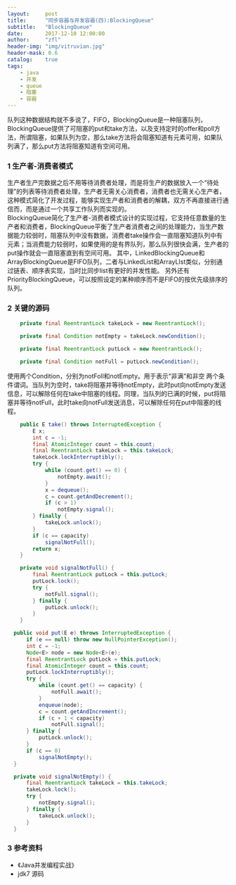 ```yaml
---
layout:     post
title:      "同步容器与并发容器(四):BlockingQueue"
subtitle:   "BlockingQueue"
date:       2017-12-10 12:00:00
author:     "zfl"
header-img: "img/vitruvian.jpg"
header-mask: 0.6
catalog:    true
tags:
    - java
    - 并发
    - queue 
    - 阻塞 
    - 容器
--- 
```


队列这种数据结构就不多说了，FIFO，BlockingQueue是一种阻塞队列，BlockingQueue提供了可阻塞的put和take方法，以及支持定时的offer和poll方法，所谓阻塞，如果队列为空，那么take方法将会阻塞知道有元素可用，如果队列满了，那么put方法将阻塞知道有空间可用。  

### 1 生产者-消费者模式  

生产者生产完数据之后不用等待消费者处理，而是将生产的数据放入一个“待处理”的列表等待消费者处理，生产者无需关心消费者，消费者也无需关心生产者，这种模式简化了开发过程，能够实现生产者和消费者的解耦，双方不再直接进行通信而，而是通过一个共享工作队列而实现的。  
BlockingQueue简化了生产者-消费者模式设计的实现过程，它支持任意数量的生产者和消费者，BlockingQueue平衡了生产者消费者之间的处理能力，当生产数据能力较弱时，阻塞队列中没有数据，消费者take操作会一直阻塞知道队列中有元素；当消费能力较弱时，如果使用的是有界队列，那么队列很快会满，生产者的put操作就会一直阻塞直到有空间可用。
其中，LinkedBlockingQueue和ArrayBlockingQueue是FIFO队列，二者与LinkedList和ArrayLIst类似，分别通过链表、顺序表实现，当时比同步list有更好的并发性能。
另外还有PriorityBlockingQueue，可以按照设定的某种顺序而不是FIFO的按优先级排序的队列。

### 2 关键的源码
```java
    private final ReentrantLock takeLock = new ReentrantLock();
    
    private final Condition notEmpty = takeLock.newCondition();

    private final ReentrantLock putLock = new ReentrantLock();

    private final Condition notFull = putLock.newCondition();
```
使用两个Condition，分别为notFoll和notEmpty。用于表示“非满”和非空
两个条件谓词。当队列为空时，take将阻塞并等待notEmpty，此时put向notEmpty发送信息，可以解除任何在take中阻塞的线程。同理，当队列的已满的时候，put将阻塞并等待notFull，此时take向notFull发送消息，可以解除任何在put中阻塞的线程。
```java
    public E take() throws InterruptedException {
        E x;
        int c = -1;
        final AtomicInteger count = this.count;
        final ReentrantLock takeLock = this.takeLock;
        takeLock.lockInterruptibly();
        try {
            while (count.get() == 0) {
                notEmpty.await();
            }
            x = dequeue();
            c = count.getAndDecrement();
            if (c > 1)
                notEmpty.signal();
        } finally {
            takeLock.unlock();
        }
        if (c == capacity)
            signalNotFull();
        return x;
    }

    private void signalNotFull() {
        final ReentrantLock putLock = this.putLock;
        putLock.lock();
        try {
            notFull.signal();
        } finally {
            putLock.unlock();
        }
    }
```
                                              
  
  ```java
    public void put(E e) throws InterruptedException {
        if (e == null) throw new NullPointerException();
        int c = -1;
        Node<E> node = new Node<E>(e);
        final ReentrantLock putLock = this.putLock;
        final AtomicInteger count = this.count;
        putLock.lockInterruptibly();
        try {
            while (count.get() == capacity) {
                notFull.await();
            }
            enqueue(node);
            c = count.getAndIncrement();
            if (c + 1 < capacity)
                notFull.signal();
        } finally {
            putLock.unlock();
        }
        if (c == 0)
            signalNotEmpty();
    }

    private void signalNotEmpty() {
        final ReentrantLock takeLock = this.takeLock;
        takeLock.lock();
        try {
            notEmpty.signal();
        } finally {
            takeLock.unlock();
        }
    }
```   
### 3 参考资料
* 《Java并发编程实战》
*  jdk7 源码